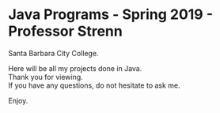 # Java Programs - Spring 2019 - Professor Strenn

Santa Barbara City College.

Here will be all my projects done in Java.  
Thank you for viewing.  
If you have any questions, do not hesitate to ask me. 

Enjoy.
